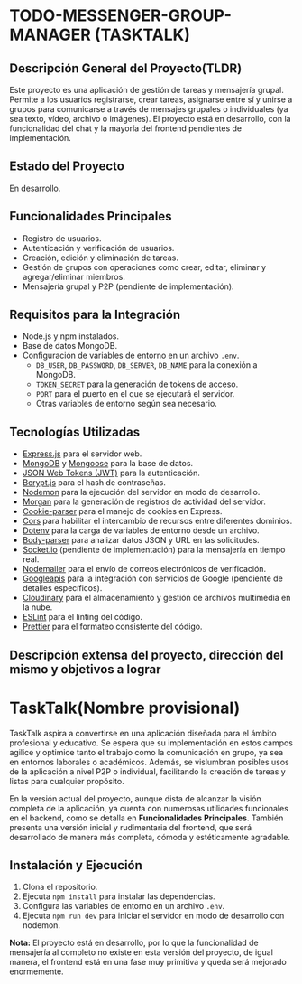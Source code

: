 # TODO-MESSENGER-GROUP-MANAGER (TASKTALK)

## Descripción General del Proyecto(TLDR)
Este proyecto es una aplicación de gestión de tareas y mensajería grupal. Permite a los usuarios registrarse, crear tareas, asignarse entre sí y unirse a grupos para comunicarse a través de mensajes grupales o individuales (ya sea texto, vídeo, archivo o imágenes). El proyecto está en desarrollo, con la funcionalidad del chat y la mayoría del frontend pendientes de implementación.

## Estado del Proyecto
En desarrollo.

## Funcionalidades Principales
- Registro de usuarios.
- Autenticación y verificación de usuarios.
- Creación, edición y eliminación de tareas.
- Gestión de grupos con operaciones como crear, editar, eliminar y agregar/eliminar miembros.
- Mensajería grupal y P2P (pendiente de implementación).

## Requisitos para la Integración
- Node.js y npm instalados.
- Base de datos MongoDB.
- Configuración de variables de entorno en un archivo `.env`.
  - `DB_USER`, `DB_PASSWORD`, `DB_SERVER`, `DB_NAME` para la conexión a MongoDB.
  - `TOKEN_SECRET` para la generación de tokens de acceso.
  - `PORT` para el puerto en el que se ejecutará el servidor.
  - Otras variables de entorno según sea necesario.

## Tecnologías Utilizadas
- [Express.js](https://expressjs.com/es/starter/installing.html) para el servidor web.
- [MongoDB](https://www.mongodb.com/es) y [Mongoose](https://mongoosejs.com/docs/) para la base de datos.
- [JSON Web Tokens (JWT)](https://jwt.io/introduction) para la autenticación.
- [Bcrypt.js](https://www.npmjs.com/package/bcryptjs) para el hash de contraseñas.
- [Nodemon](https://nodemon.io) para la ejecución del servidor en modo de desarrollo.
- [Morgan](https://www.npmjs.com/package/morgan) para la generación de registros de actividad del servidor.
- [Cookie-parser](http://expressjs.com/en/resources/middleware/cookie-parser.html) para el manejo de cookies en Express.
- [Cors](https://developer.mozilla.org/en-US/docs/Web/HTTP/CORS) para habilitar el intercambio de recursos entre diferentes dominios.
- [Dotenv](https://www.npmjs.com/package/dotenv) para la carga de variables de entorno desde un archivo.
- [Body-parser](https://www.npmjs.com/package/body-parser) para analizar datos JSON y URL en las solicitudes.
- [Socket.io](https://socket.io/docs/v4/) (pendiente de implementación) para la mensajería en tiempo real.
- [Nodemailer](https://nodemailer.com) para el envío de correos electrónicos de verificación.
- [Googleapis](https://googleapis.dev/nodejs/googleapis/latest/docs/classes/Docs.html) para la integración con servicios de Google (pendiente de detalles específicos).
- [Cloudinary](https://cloudinary.com/documentation) para el almacenamiento y gestión de archivos multimedia en la nube.
- [ESLint](https://eslint.org/docs/latest/) para el linting del código.
- [Prettier](https://prettier.io) para el formateo consistente del código.

## Descripción extensa del proyecto, dirección del mismo y objetivos a lograr

# TaskTalk(Nombre provisional)

TaskTalk aspira a convertirse en una aplicación diseñada para el ámbito profesional y educativo. Se espera que su implementación en estos campos agilice y optimice tanto el trabajo como la comunicación en grupo, ya sea en entornos laborales o académicos. Además, se vislumbran posibles usos de la aplicación a nivel P2P o individual, facilitando la creación de tareas y listas para cualquier propósito.

En la versión actual del proyecto, aunque dista de alcanzar la visión completa de la aplicación, ya cuenta con numerosas utilidades funcionales en el backend, como se detalla en **Funcionalidades Principales**. También presenta una versión inicial y rudimentaria del frontend, que será desarrollado de manera más completa, cómoda y estéticamente agradable.

## Instalación y Ejecución
1. Clona el repositorio.
2. Ejecuta `npm install` para instalar las dependencias.
3. Configura las variables de entorno en un archivo `.env`.
4. Ejecuta `npm run dev` para iniciar el servidor en modo de desarrollo con nodemon.

**Nota:** El proyecto está en desarrollo, por lo que la funcionalidad de mensajería al completo no existe en esta versión del proyecto, de igual manera, el frontend está en una fase muy primitiva y queda será mejorado enormemente.